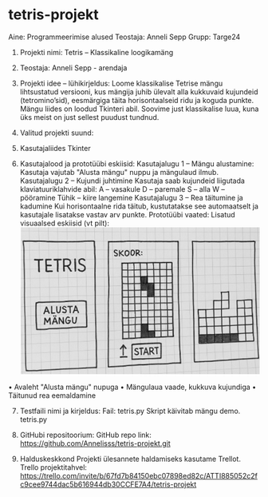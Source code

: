 # tetris-projekt
Aine: Programmeerimise alused
Teostaja: Anneli Sepp
Grupp: Targe24

1. Projekti nimi: Tetris – Klassikaline loogikamäng
2. Teostaja: Anneli Sepp - arendaja

3. Projekti idee – lühikirjeldus:
Loome klassikalise Tetrise mängu lihtsustatud versiooni, kus mängija juhib ülevalt alla kukkuvaid kujundeid (tetromino’sid), eesmärgiga täita horisontaalseid ridu ja koguda punkte. Mängu liides on loodud Tkinteri abil. Soovime just klassikalise luua, kuna üks meist on just sellest puudust tundnud.

4. Valitud projekti suund:
4. Kasutajaliides Tkinter
5. Kasutajalood ja prototüübi eskiisid:
Kasutajalugu 1 – Mängu alustamine:
Kasutaja vajutab "Alusta mängu" nuppu ja mängulaud ilmub.
Kasutajalugu 2 – Kujundi juhtimine
Kasutaja saab kujundeid liigutada klaviatuuriklahvide abil:
A – vasakule
D – paremale
S – alla
W – pööramine
Tühik – kiire langemine
Kasutajalugu 3 – Rea täitumine ja kadumine
Kui horisontaalne rida täitub, kustutatakse see automaatselt ja kasutajale lisatakse vastav arv punkte.
Prototüübi vaated:
 Lisatud visuaalsed eskiisid (vt pilt):
 ![Prototüüp](prototyyp.jpg)

•	Avaleht "Alusta mängu" nupuga
•	Mängulaua vaade, kukkuva kujundiga
•	Täitunud rea eemaldamine

7. Testfaili nimi ja kirjeldus:
Fail: tetris.py
 Skript käivitab mängu demo. tetris.py

8. GitHubi repositoorium:
GitHub repo link: https://github.com/Annelisss/tetris-projekt.git

9. Halduskeskkond
Projekti ülesannete haldamiseks kasutame Trellot.  
Trello projektitahvel: https://trello.com/invite/b/67fd7b84150ebc07898ed82c/ATTI885052c2fc9cee9744dac5b616944db30CCFE7A4/tetris-projekt
